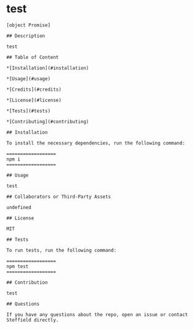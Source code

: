 # test
  
    [object Promise]
  
    ## Description

    test
  
    ## Table of Content
  
    *[Installation](#installation)

    *[Usage](#usage)

    *[Credits](#credits)

    *[License](#license)

    *[Tests](#tests)

    *[Contributing](#contributing)
  
    ## Installation

    To install the necessary dependencies, run the following command:
   
    ==================
    npm i
    ==================

    ## Usage
    
    test
  
    ## Collaborators or Third-Party Assets
    
    undefined
  
    ## License
    
    MIT
  
    ## Tests

    To run tests, run the following command:
    
    ==================
    npm test
    ==================

    ## Contribution
    
    test

    ## Questions

    If you have any questions about the repo, open an issue or contact Steffield directly.